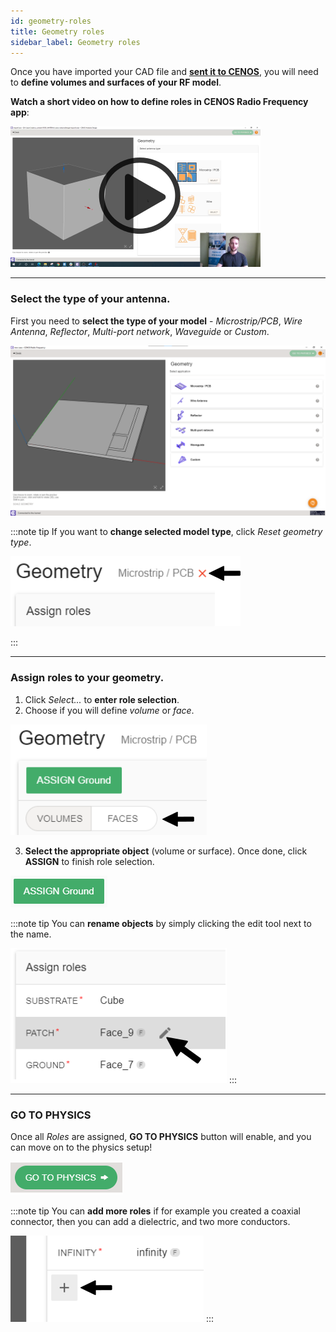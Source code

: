 ```yaml
---
id: geometry-roles
title: Geometry roles
sidebar_label: Geometry roles
---
```


Once you have imported your CAD file and **[sent it to CENOS](geometry-creation#getting-the-geometry-to-cenos)**, you will need to **define volumes and surfaces of your RF model**.

**Watch a short video on how to define roles in CENOS Radio Frequency app**:

<p align="center">

[![Roles video](assets/utilities/2.png)](https://www.youtube.com/watch?v=COWEdo17b8I&list=PLtRpbWakrmMf29rhPnm0bxjosBow-nM8q&index=2)

</p>

---

### Select the type of your antenna.

First you need to **select the type of your model** - *Microstrip/PCB*, *Wire Antenna*, *Reflector*, *Multi-port network*, *Waveguide* or *Custom*.

![assets/overview/Untitled27.png](assets/roles/1.png)

:::note tip
If you want to **change selected model type**, click *Reset geometry type*.

<p align="center">

![assets/overview/Untitled27.png](assets/roles/2.png)

</p>
:::

---

### Assign roles to your geometry.

 1. Click *Select...* to **enter role selection**.
 2. Choose if you will define *volume* or *face*.

<p align="center">

![assets/overview/Untitled27.png](assets/roles/3.png)

</p>

 3. **Select the appropriate object** (volume or surface). Once done, click **ASSIGN** to finish role selection.

<p align="center">

![assets/overview/Untitled27.png](assets/roles/4.png)

</p>

:::note tip
You can **rename objects** by simply clicking the edit tool next to the name.

![assets/quickstart/Untitled13.png](assets/quickstart/82.png)
:::

---

### GO TO PHYSICS

Once all *Roles* are assigned, **GO TO PHYSICS** button will enable, and you can move on to the physics setup!

<p align="center">

![assets/overview/Untitled27.png](assets/roles/5.png)

</p>

:::note tip
You can **add more roles** if for example you created a coaxial connector, then you can add a dielectric, and two more conductors.

![assets/overview/Untitled27.png](assets/roles/6.png)
:::
